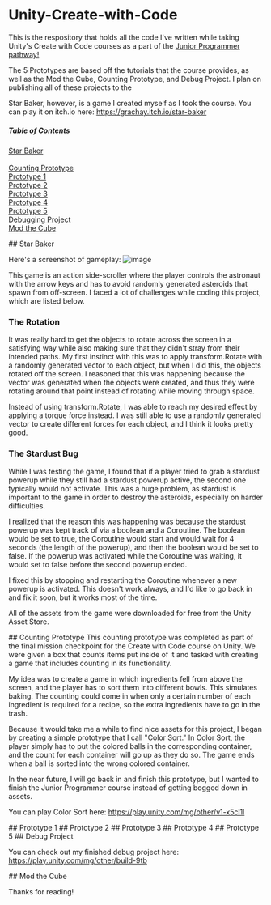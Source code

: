 # Unity-Create-with-Code

This is the respository that holds all the code I've written while taking Unity's Create with Code courses as a part of the [Junior Programmer pathway!](https://learn.unity.com/pathway/junior-programmer)

The 5 Prototypes are based off the tutorials that the course provides, as well as the Mod the Cube, Counting Prototype, and Debug Project. I plan on publishing all of these projects to the 

Star Baker, however, is a game I created myself as I took the course. You can play it on itch.io here: https://grachay.itch.io/star-baker

##### Table of Contents  
[Star Baker](#star-baker)  
<br />[Counting Prototype](#counting)
<br />[Prototype 1](#1)
<br />[Prototype 2](#2)
<br />[Prototype 3](#3)
<br />[Prototype 4](#4)
<br />[Prototype 5](#5)
<br />[Debugging Project](#debug)
<br />[Mod the Cube](#mod)

<a name="star-baker"/>
## Star Baker

Here's a screenshot of gameplay:
![image](https://user-images.githubusercontent.com/50962446/224832525-49abb61d-6b2c-4af5-bfec-17c857a0e088.png)

This game is an action side-scroller where the player controls the astronaut with the arrow keys and has to avoid randomly generated asteroids that spawn from off-screen. I faced a lot of challenges while coding this project, which are listed below.

### The Rotation
It was really hard to get the objects to rotate across the screen in a satisfying way while also making sure that they didn't stray from their intended paths. My first instinct with this was to apply transform.Rotate with a randomly generated vector to each object, but when I did this, the objects rotated off the screen. I reasoned that this was happening because the vector was generated when the objects were created, and thus they were rotating around that point instead of rotating while moving through space.

Instead of using transform.Rotate, I was able to reach my desired effect by applying a torque force instead. I was still able to use a randomly generated vector to create different forces for each object, and I think it looks pretty good.

### The Stardust Bug
While I was testing the game, I found that if a player tried to grab a stardust powerup while they still had a stardust powerup active, the second one typically would not activate. This was a huge problem, as stardust is important to the game in order to destroy the asteroids, especially on harder difficulties.

I realized that the reason this was happening was because the stardust powerup was kept track of via a boolean and a Coroutine. The boolean would be set to true, the Coroutine would start and would wait for 4 seconds (the length of the powerup), and then the boolean would be set to false. If the powerup was activated while the Coroutine was waiting, it would set to false before the second powerup ended. 

I fixed this by stopping and restarting the Coroutine whenever a new powerup is activated. This doesn't work always, and I'd like to go back in and fix it soon, but it works most of the time.

All of the assets from the game were downloaded for free from the Unity Asset Store.

<a name="counting"/>
## Counting Prototype
This counting prototype was completed as part of the final mission checkpoint for the Create with Code course on Unity. We were given a box that counts items put inside of it and tasked with creating a game that includes counting in its functionality.

My idea was to create a game in which ingredients fell from above the screen, and the player has to sort them into different bowls. This simulates baking. The counting could come in when only a certain number of each ingredient is required for a recipe, so the extra ingredients have to go in the trash.

Because it would take me a while to find nice assets for this project, I began by creating a simple prototype that I call "Color Sort." In Color Sort, the player simply has to put the colored balls in the corresponding container, and the count for each container will go up as they do so. The game ends when a ball is sorted into the wrong colored container.

In the near future, I will go back in and finish this prototype, but I wanted to finish the Junior Programmer course instead of getting bogged down in assets.

You can play Color Sort here: https://play.unity.com/mg/other/v1-x5cl1l

<a name="1"/>
## Prototype 1

<a name="2"/>
## Prototype 2

<a name="3"/>
## Prototype 3

<a name="4"/>
## Prototype 4

<a name="5"/>
## Prototype 5

<a name="debug"/>
## Debug Project

You can check out my finished debug project here: https://play.unity.com/mg/other/build-9tb

<a name="mod"/>
## Mod the Cube

Thanks for reading!
